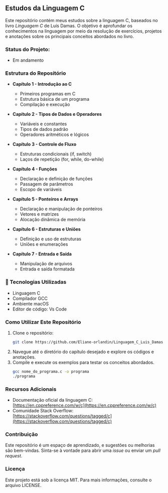 ## Estudos da Linguagem C

Este repositório contém meus estudos sobre a linguagem C, baseados no livro *Linguagem C* de Luís Damas. O objetivo é aprofundar os conhecimentos na linguagem por meio da resolução de exercícios, projetos e anotações sobre os principais conceitos abordados no livro.

### Status do Projeto: 
- Em andamento 

### Estrutura do Repositório

- **Capítulo 1 - Introdução ao C**

  - Primeiros programas em C
  - Estrutura básica de um programa
  - Compilação e execução

- **Capítulo 2 - Tipos de Dados e Operadores**

  - Variáveis e constantes
  - Tipos de dados padrão
  - Operadores aritméticos e lógicos

- **Capítulo 3 - Controle de Fluxo**

  - Estruturas condicionais (if, switch)
  - Laços de repetição (for, while, do-while)

- **Capítulo 4 - Funções**

  - Declaração e definição de funções
  - Passagem de parâmetros
  - Escopo de variáveis

- **Capítulo 5 - Ponteiros e Arrays**

  - Declaração e manipulação de ponteiros
  - Vetores e matrizes
  - Alocação dinâmica de memória

- **Capítulo 6 - Estruturas e Uniões**

  - Definição e uso de estruturas
  - Uniões e enumerações

- **Capítulo 7 - Entrada e Saída**

  - Manipulação de arquivos
  - Entrada e saída formatada

### 🚀 Tecnologias Utilizadas

- Linguagem C
- Compilador GCC
- Ambiente macOS
- Editor de código: Vs Code

### Como Utilizar Este Repositório

1. Clone o repositório:
   ```bash
   git clone https://github.com/Eliane-orlandin/Linguagem_C_Luis_Damas)
   ```
2. Navegue até o diretório do capítulo desejado e explore os códigos e anotações.
3. Compile e execute os exemplos para testar os conceitos abordados.
   ```bash
   gcc nome_do_programa.c -o programa
   ./programa
   ```

### Recursos Adicionais

- Documentação oficial da linguagem C: [https://en.cppreference.com/w/c](https://en.cppreference.com/w/c)
- Comunidade Stack Overflow: [https://stackoverflow.com/questions/tagged/c](https://stackoverflow.com/questions/tagged/c)

### Contribuição

Este repositório é um espaço de aprendizado, e sugestões ou melhorias são bem-vindas. Sinta-se à vontade para abrir uma *issue* ou enviar um *pull request*.

### Licença

Este projeto está sob a licença MIT. Para mais informações, consulte o arquivo LICENSE.



